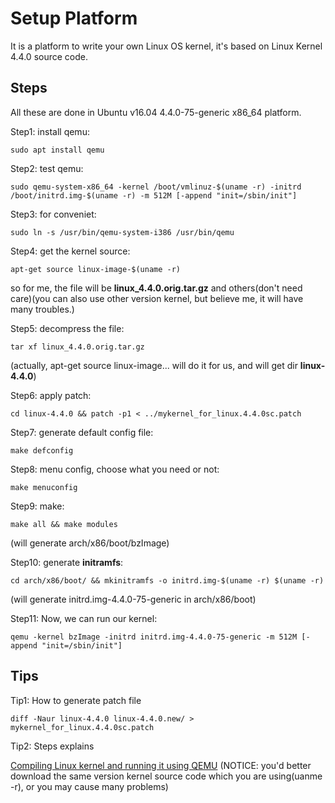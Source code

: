 # Setup Platform

It is a platform to write your own Linux OS kernel, it's based on Linux Kernel 4.4.0 source code.

## Steps

All these are done in Ubuntu v16.04 4.4.0-75-generic x86_64 platform.

Step1: install qemu:

    sudo apt install qemu

Step2: test qemu:

    sudo qemu-system-x86_64 -kernel /boot/vmlinuz-$(uname -r) -initrd /boot/initrd.img-$(uname -r) -m 512M [-append "init=/sbin/init"]

Step3: for conveniet:

    sudo ln -s /usr/bin/qemu-system-i386 /usr/bin/qemu

Step4: get the kernel source:

    apt-get source linux-image-$(uname -r)

 so for me, the file will be **linux_4.4.0.orig.tar.gz** and others(don't need care)(you can also use other version kernel, but believe me, it will have many troubles.)

Step5: decompress the file:

    tar xf linux_4.4.0.orig.tar.gz

 (actually, apt-get source linux-image... will do it for us, and will get dir **linux-4.4.0**)

Step6: apply patch:

    cd linux-4.4.0 && patch -p1 < ../mykernel_for_linux.4.4.0sc.patch

Step7: generate default config file:

    make defconfig

Step8: menu config, choose what you need or not:

    make menuconfig

Step9: make:

    make all && make modules

 (will generate arch/x86/boot/bzImage)

Step10: generate **initramfs**:

    cd arch/x86/boot/ && mkinitramfs -o initrd.img-$(uname -r) $(uname -r)

 (will generate initrd.img-4.4.0-75-generic in arch/x86/boot)

Step11: Now, we can run our kernel:

    qemu -kernel bzImage -initrd initrd.img-4.4.0-75-generic -m 512M [-append "init=/sbin/init"]

## Tips

Tip1: How to generate patch file

    diff -Naur linux-4.4.0 linux-4.4.0.new/ > mykernel_for_linux.4.4.0sc.patch

Tip2: Steps explains

[Compiling Linux kernel and running it using QEMU](https://nostillsearching.wordpress.com/2012/09/22/compiling-linux-kernel-and-running-it-using-qemu/) (NOTICE: you'd better download the same version kernel source code which you are using(uanme -r), or you may cause many problems)
